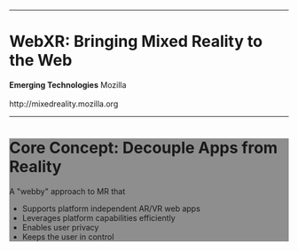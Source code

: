 <!-- .slide: data-background="resources/textures/logo-splash.png" data-transition="fade-in fade-out" -->
------

<!-- .slide: data-state="title" data-background="resources/textures/background-radial.jpeg" data-transition="fade-in fade-out" -->

<div class="talk-title">
	<h1>WebXR: Bringing Mixed Reality to the Web</h1>
    <p class="talk-info">
		<b>Emerging Technologies</b>
		Mozilla <br>
		<br>
		http://mixedreality.mozilla.org<br>
    </p>
</div>

<!-- NOTES -->

------

<!-- .slide: data-background="resources/textures/home-HoloLens-crop.jpg" -->

<div style="background: rgba(32, 32, 32, 0.5);">

<h1>Core Concept: Decouple Apps from Reality</h1>

<p>A "webby" approach to MR that</p>

<ul>
<li> Supports platform independent AR/VR web apps</li>
<li> Leverages platform capabilities efficiently</li>
<li> Enables user privacy</li>
<li> Keeps the user in control</li>
</ul>

</div>
